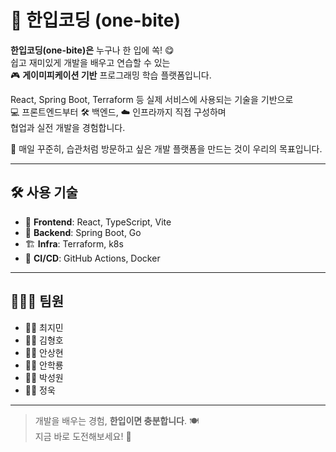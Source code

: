 # 🥄 한입코딩 (one-bite)

**한입코딩(one-bite)은** 누구나 한 입에 쏙! 😋  
쉽고 재미있게 개발을 배우고 연습할 수 있는  
🎮 **게이미피케이션 기반** 프로그래밍 학습 플랫폼입니다.

React, Spring Boot, Terraform 등 실제 서비스에 사용되는 기술을 기반으로  
💻 프론트엔드부터 🛠️ 백엔드, ☁️ 인프라까지 직접 구성하며  
협업과 실전 개발을 경험합니다.

📆 매일 꾸준히, 습관처럼 방문하고 싶은 개발 플랫폼을 만드는 것이 우리의 목표입니다.

---

## 🛠️ 사용 기술

- 🎨 **Frontend**: React, TypeScript, Vite  
- 🧩 **Backend**: Spring Boot, Go
- 🏗️ **Infra**: Terraform, k8s
- 🔄 **CI/CD**: GitHub Actions, Docker

---

## 👨‍👩‍👦 팀원

- 🧑‍💻 최지민  
- 👨‍💻 김형호  
- 👨‍💻 안상현
- 👨‍💻 안학룡
- 🧑‍💻 박성원  
- 👨‍💻 정욱

---

> 개발을 배우는 경험, **한입이면 충분합니다**. 🍽️  
> 지금 바로 도전해보세요! 🚀

